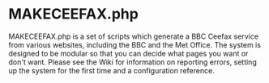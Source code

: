 # MAKECEEFAX.php
MAKECEEFAX.php is a set of scripts which generate a BBC Ceefax service from various websites, including the BBC and the Met Office. The system is designed to be modular so that you can decide what pages you want or don't want. Please see the Wiki for information on reporting errors, setting up the system for the first time and a configuration reference.
